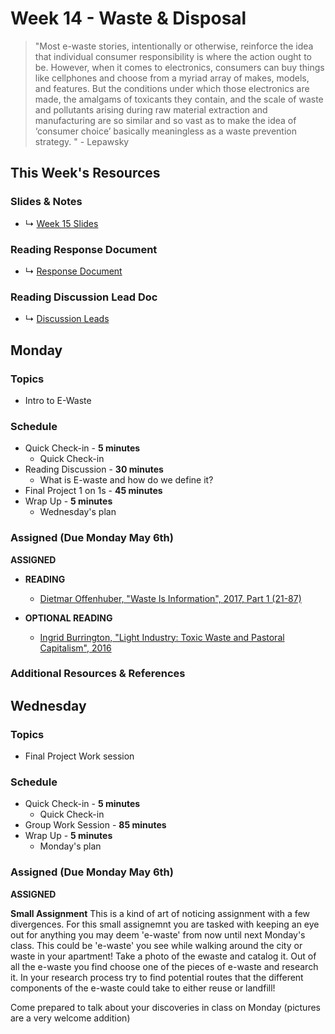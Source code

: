 # Week 14 - Waste & Disposal

> "Most e-waste stories, intentionally or otherwise, reinforce the idea that individual consumer responsibility is where the action ought to be. However, when it comes to electronics, consumers can buy things like cellphones and choose from a myriad array of makes, models, and features. But the conditions under which those electronics are made, the amalgams of toxicants they contain, and the scale of waste and pollutants arising during raw material extraction and manufacturing are so similar and so vast as to make the idea of ‘consumer choice’ basically meaningless as a waste prevention strategy. " - Lepawsky


## This Week's Resources

### Slides & Notes 
* ↳ [Week 15 Slides](https://docs.google.com/presentation/d/1_c75IZMZXLJJoCSYeY11MVogU1LlAIPYcXqp0U7n84w/edit?usp=sharing)
### Reading Response Document
* ↳ [Response Document](https://docs.google.com/document/d/1tTH-Oac5-IsplvvS-ANf6MWLI_TKMXUMWU_Bvj79xXg/edit)
 
### Reading Discussion Lead Doc
* ↳ [Discussion Leads](https://docs.google.com/document/d/1cC8rhMC4xD7Kt0QunY-WffXRhs674FFQgHLNapdv_k4/edit#heading=h.ko9guovehion)

## Monday

### Topics
* Intro to E-Waste

### Schedule
* Quick Check-in - __5 minutes__
    * Quick Check-in
* Reading Discussion - __30 minutes__
    * What is E-waste and how do we define it?
* Final Project 1 on 1s - __45 minutes__
* Wrap Up -  __5 minutes__
    * Wednesday's plan

### Assigned (Due Monday May 6th)


__ASSIGNED__
* **READING**
    * [Dietmar Offenhuber, "Waste Is Information", 2017, Part 1 (21-87)](https://www.are.na/block/5979636)

* **OPTIONAL READING**
    * [Ingrid Burrington, "Light Industry: Toxic Waste and Pastoral Capitalism", 2016](https://www.are.na/block/14699927)
    
### Additional Resources & References

## Wednesday


### Topics
* Final Project Work session

### Schedule
* Quick Check-in - __5 minutes__
    * Quick Check-in
* Group Work Session - __85 minutes__
* Wrap Up -  __5 minutes__
    * Monday's plan

### Assigned (Due Monday May 6th)

__ASSIGNED__

**Small Assignment**
This is a kind of art of noticing assignment with a few divergences.
For this small assignemnt you are tasked with keeping an eye out for anything you may deem 
'e-waste' from now until next Monday's class. This could be 'e-waste' you see while walking around the city or waste in your apartment! Take a photo of the ewaste and catalog it. Out of all the e-waste you find choose one of the pieces of e-waste and research it. In your research process try to find potential routes that the different components of the e-waste could take to either reuse or landfill!

Come prepared to talk about your discoveries in class on Monday (pictures are a very welcome addition)
